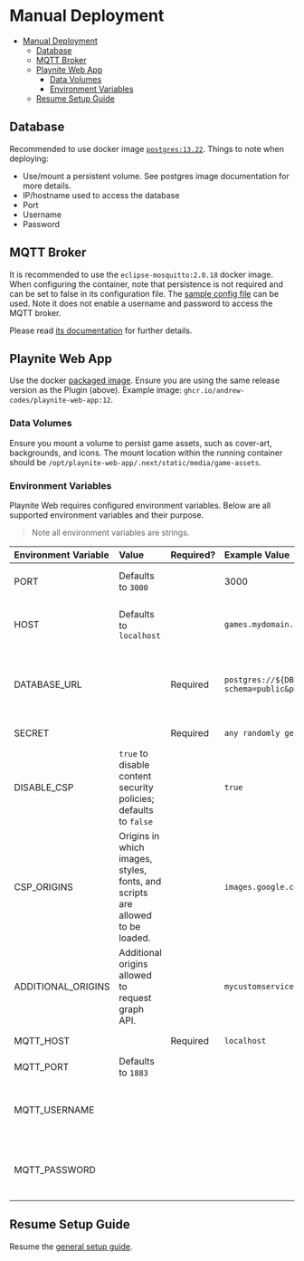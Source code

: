 # Manual Deployment

- [Manual Deployment](#manual-deployment)
  - [Database](#database)
  - [MQTT Broker](#mqtt-broker)
  - [Playnite Web App](#playnite-web-app)
    - [Data Volumes](#data-volumes)
    - [Environment Variables](#environment-variables)
  - [Resume Setup Guide](#resume-setup-guide)

## Database

Recommended to use docker image [`postgres:13.22`](https://hub.docker.com/_/postgres). Things to note when deploying:

- Use/mount a persistent volume. See postgres image documentation for more details.
- IP/hostname used to access the database
- Port
- Username
- Password

## MQTT Broker

It is recommended to use the `eclipse-mosquitto:2.0.18` docker image. When configuring the container, note that persistence is not required and can be set to false in its configuration file. The [sample config file](./mosquitto.conf) can be used. Note it does not enable a username and password to access the MQTT broker.

Please read [its documentation](https://hub.docker.com/_/eclipse-mosquitto/) for further details.

## Playnite Web App

Use the docker [packaged image](https://github.com/andrew-codes/playnite-web/pkgs/container/playnite-web-app). Ensure you are using the same release version as the Plugin (above). Example image: `ghcr.io/andrew-codes/playnite-web-app:12`.

### Data Volumes

Ensure you mount a volume to persist game assets, such as cover-art, backgrounds, and icons. The mount location within the running container should be `/opt/playnite-web-app/.next/static/media/game-assets`.

### Environment Variables

Playnite Web requires configured environment variables. Below are all supported environment variables and their purpose.

> Note all environment variables are strings.

| Environment Variable | Value                                                                         | Required? | Example Value                                                                      | Notes                                                                                              |
| :------------------- | :---------------------------------------------------------------------------- | :-------- | :--------------------------------------------------------------------------------- | :------------------------------------------------------------------------------------------------- |
| PORT                 | Defaults to `3000`                                                            |           | 3000                                                                               | Port in which web application is accessible.                                                       |
| HOST                 | Defaults to `localhost`                                                       |           | `games.mydomain.com`                                                               | The domain name or IP address of the server running Playnite Web.                                  |
| DATABASE_URL         |                                                                               | Required  | `postgres://${DB_USER}:${DB_PASSWORD}@localhost:5432?schema=public&pgbouncer=true` | Connection string for database. Replace `${DB_USER}` and `${DB_PASSWORD}` with appropriate values. |
| SECRET               |                                                                               | Required  | `any randomly generated long string value`                                         | Secret used to protect credentials .                                                               |
| DISABLE_CSP          | `true` to disable content security policies; defaults to `false`              |           | `true`                                                                             | May be useful when accessing via local LAN only. Will negate other options: `CSP_ORIGINS`.         |
| CSP_ORIGINS          | Origins in which images, styles, fonts, and scripts are allowed to be loaded. |           | `images.google.com,gameimages.domain.com`                                          | Multiple values may be provided via a comma-delimited string.                                      |
| ADDITIONAL_ORIGINS   | Additional origins allowed to request graph API.                              |           | `mycustomservice.mydomain.com,service2.mydomain.com`                               | Multiple values may be provided via a comma-delimited string.                                      |
| MQTT_HOST            |                                                                               | Required  | `localhost`                                                                        | Hostname for MQTT broker.                                                                          |
| MQTT_PORT            | Defaults to `1883`                                                            |           |                                                                                    | Port used to access MQTT broker.                                                                   |
| MQTT_USERNAME        |                                                                               |           |                                                                                    | Used when MQTT broker has been configured to require a username/password.                          |
| MQTT_PASSWORD        |                                                                               |           |                                                                                    | Used when MQTT broker has been configured to require a username/password.                          |

## Resume Setup Guide

Resume the [general setup guide](./setup.md#loading-playnite-web-for-first-time).
